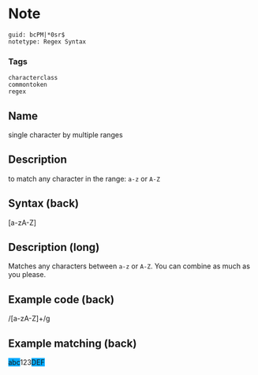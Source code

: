 # Note
```
guid: bcPM|*0sr$
notetype: Regex Syntax
```

### Tags
```
characterclass
commontoken
regex
```

## Name
single character by multiple ranges

## Description
to match any character in the range: <code>a-z</code> or
<code>A-Z</code>

## Syntax (back)
<div>
  <div>
    [a-zA-Z]
  </div>
</div>

## Description (long)
Matches any characters between <code>a-z</code> or
<code>A-Z</code>. You can combine as much as you please.

## Example code (back)
/[a-zA-Z]+/g

## Example matching (back)
<div>
  <span style="background-color: rgb(0, 170,
255);">abc</span>123<span style="background-color: rgb(0, 170, 
   255);">DEF</span>
</div>
